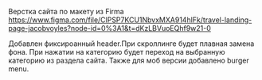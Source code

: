 Верстка сайта по макету из Firma
https://www.figma.com/file/ClPSP7KCU1NbvxMXA914hlFk/travel-landing-page-jacobvoyles?node-id=0%3A1&t=dKzLBVuoEQhf9w21-0

Добавлен фиксироанный header.При скроллинге будет плавная замена фона. При нажатии на категорию будет переход на выбранную категорию из раздела сайта.
Также для моб версии добавлено burger menu.
